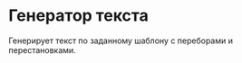 Генератор текста
==============
Генерирует текст по заданному шаблону с переборами и перестановками.
